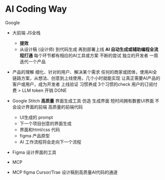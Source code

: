 # AI Coding Way
Google 
- 大前端 JS全栈
    - **提效** 
    - 从设计稿 (设计师) 到代码生成 再到部署上线
      **AI 自动生成或辅助编程全流程打通**
      每个环节都有相应的AI工具或方案
      不断的尝试 独立的开发者
      一周迭代一个产品
- 产品的理解
    细化、针对的用户、解决某个需求
    任何的商家或团体，使用AI全链路方案，从想法、创意到上线使用，几个小时就能实现
    让真正需要AI产品的客户或用户，成为开发者
    上线验证
    习惯养成
    3个习惯的check
    用户的订阅付费 > LLM token 开销 DONE
- Google Stitch **高质量** 界面生成工具
    仿造
    生成界面 
    短时间拥有数套UI界面
    不会设计界面的前端
    高质量的前端代码
    - UI生成的 prompt
    - 下一个项目创意的界面生成
    - 界面和html/css 代码
    - figma 产品原型
    - AI 工作流程将会走向下一个流程

- Figma 设计界面的工具
- MCP 
- MCP figma Cursor/Trae
    设计稿到高质量AI代码的通道
